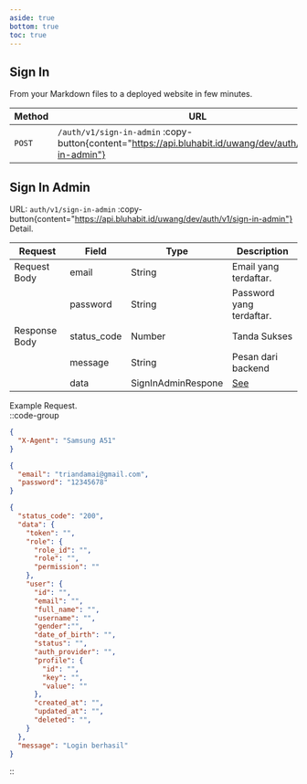 ```yaml
---
aside: true
bottom: true
toc: true
---
```


## Sign In

From your Markdown files to a deployed website in few minutes.

| Method | URL                                                                                                      | Description                                  |
| ------ | -------------------------------------------------------------------------------------------------------- | -------------------------------------------- |
| `POST` | `/auth/v1/sign-in-admin` :copy-button{content="https://api.bluhabit.id/uwang/dev/auth/v1/sign-in-admin"} | [Sign In Admin](/auth/admin/sign-in#sign-in) |

## Sign In Admin

URL: `auth/v1/sign-in-admin` :copy-button{content="https://api.bluhabit.id/uwang/dev/auth/v1/sign-in-admin"} <br/>
Detail.<br/>

| Request       | Field       | Type               | Description                      |
| ------------- | ----------- | ------------------ | -------------------------------- |
| Request Body  | email       | String             | Email yang terdaftar.            |
|               | password    | String             | Password yang terdaftar.         |
| Response Body | status_code | Number             | Tanda Sukses                     |
|               | message     | String             | Pesan dari backend               |
|               | data        | SignInAdminRespone | [See](/type#signinadminresponse) |

Example Request.<br/>
::code-group

```json [HEADER]
{
  "X-Agent": "Samsung A51"
}
```

```json [BODY]
{
  "email": "triandamai@gmail.com",
  "password": "12345678"
}
```

```json [RESPONSE]
{
  "status_code": "200",
  "data": {
    "token": "",
    "role": {
      "role_id": "",
      "role": "",
      "permission": ""
    },
    "user": {
      "id": "",
      "email": "",
      "full_name": "",
      "username": "",
      "gender":"",
      "date_of_birth": "",
      "status": "",
      "auth_provider": "",
      "profile": {
        "id": "",
        "key": "",
        "value": ""
      },
      "created_at": "",
      "updated_at": "",
      "deleted": "",
    }
  },
  "message": "Login berhasil"
}
```

::
